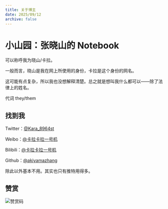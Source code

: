 ```yaml
---
title: 关于博主
date: 2025/09/12
archive: false
---
```


# 小山园：张晓山的 Notebook
可以称呼我为晓山/卡拉。

一般而言，晓山是我在网上所使用的身份，卡拉是这个身份的网名。

这可能有点复杂，所以我也没想解释清楚。总之就是想叫我什么都可以——除了法律上的姓名。

代词 they/them

## 找到我
Twitter：[@Kara_8964st](http://x.com/Kara_8964st)

Weibo：[@卡拉卡拉一号机](https://weibo.com/u/5265142329)

Bilibili：[@卡拉卡拉一号机](https://b23.tv/svu7yLC)

Github：[@akiyamazhang](https://github.com/akiyamazhang)

除此以外基本不用。其实也只有推特用得多。

## 赞赏
![赞赏码](/Reward.JPG)